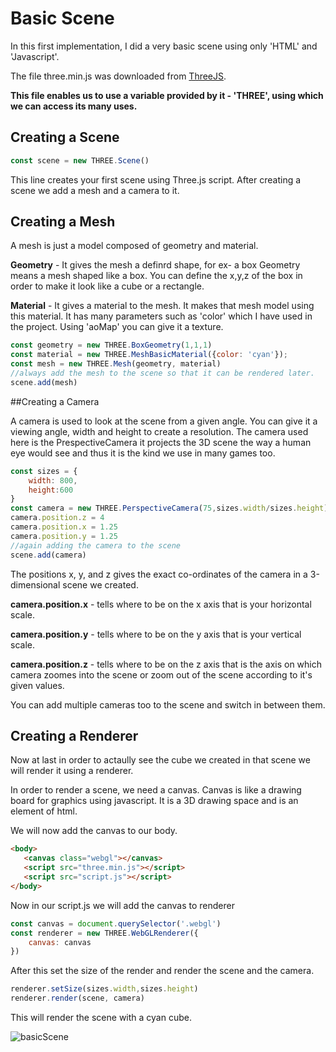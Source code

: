 # Basic Scene

  In this first implementation, I did a very basic scene using only 'HTML' and 'Javascript'.

  The file three.min.js was downloaded from [ThreeJS](https://threejs.org/).

**This file enables us to use a variable provided by it - 'THREE', using which we can access its many uses.**

## Creating a Scene

```javascript
const scene = new THREE.Scene()
```

This line creates your first scene using Three.js script. After creating a scene we add a mesh and a camera to it.

## Creating a Mesh

A mesh is just a model composed of geometry and material.

**Geometry** - It gives the mesh a definrd shape, for ex- a box Geometry means a mesh shaped like a box. You can define the x,y,z of the box in order to make it look like a cube or a rectangle.

**Material** - It gives a material to the mesh. It makes that mesh model using this material. It has many parameters such as 'color' which I have used in the project. Using 'aoMap' you can give it a texture.

```javascript
const geometry = new THREE.BoxGeometry(1,1,1)
const material = new THREE.MeshBasicMaterial({color: 'cyan'});
const mesh = new THREE.Mesh(geometry, material)
//always add the mesh to the scene so that it can be rendered later.
scene.add(mesh)
```

##Creating a Camera

A camera is used to look at the scene from a given angle.
You can give it a viewing angle, width and height to create a resolution.
The camera used here is the PrespectiveCamera it projects the 3D scene the way a human eye would see and thus it is the kind we use in many games too.

```javascript
const sizes = {
    width: 800,
    height:600
}
const camera = new THREE.PerspectiveCamera(75,sizes.width/sizes.height)
camera.position.z = 4
camera.position.x = 1.25
camera.position.y = 1.25
//again adding the camera to the scene
scene.add(camera)
```
The positions x, y, and z gives the exact co-ordinates of the camera in a 3-dimensional scene we created.

**camera.position.x** - tells where to be on the x axis that is your horizontal scale.

**camera.position.y** - tells where to be on the y axis that is your vertical scale.

**camera.position.z** - tells where to be on the z axis that is the axis on which camera zoomes into the scene or zoom out of the scene according to it's given values.      

You can add multiple cameras too to the scene and switch in between them.

## Creating a Renderer

Now at last in order to actaully see the cube we created in that scene we will render it using a renderer.

In order to render a scene, we need a canvas. Canvas is like a drawing board for graphics using javascript. It is a 3D drawing space and is an element of html.                                                      

We will now add the canvas to our body.                                                      

 ```html
 <body>
    <canvas class="webgl"></canvas>
    <script src="three.min.js"></script>
    <script src="script.js"></script>
</body>
```
Now in our script.js we will add the canvas to renderer

```javascript
const canvas = document.querySelector('.webgl')
const renderer = new THREE.WebGLRenderer({
    canvas: canvas
})                                                      
```
After this set the size of the render and render the scene and the camera.

```javascript                                                      
renderer.setSize(sizes.width,sizes.height)
renderer.render(scene, camera)
```                                                      
This will render the scene with a cyan cube.

![basicScene](https://user-images.githubusercontent.com/39789077/128597042-f21f5331-d650-4f4f-a91a-66e9073394dd.PNG)
